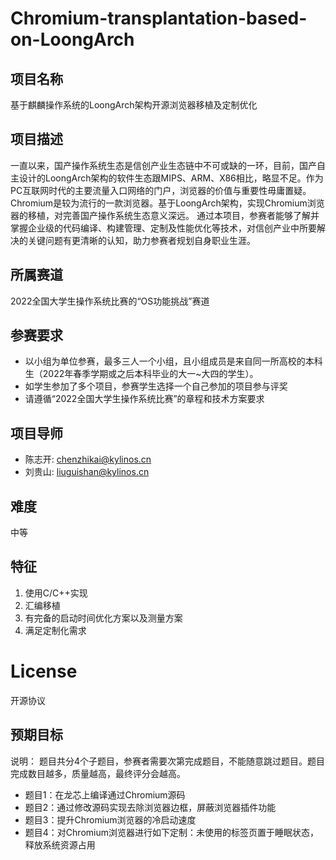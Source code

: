 # Chromium-transplantation-based-on-LoongArch

## 项目名称

基于麒麟操作系统的LoongArch架构开源浏览器移植及定制优化

## 项目描述

一直以来，国产操作系统生态是信创产业生态链中不可或缺的一环，目前，国产自主设计的LoongArch架构的软件生态跟MIPS、ARM、X86相比，略显不足。作为PC互联网时代的主要流量入口网络的门户，浏览器的价值与重要性毋庸置疑。Chromium是较为流行的一款浏览器。基于LoongArch架构，实现Chromium浏览器的移植，对完善国产操作系统生态意义深远。
通过本项目，参赛者能够了解并掌握企业级的代码编译、构建管理、定制及性能优化等技术，对信创产业中所要解决的关键问题有更清晰的认知，助力参赛者规划自身职业生涯。

## 所属赛道

2022全国大学生操作系统比赛的“OS功能挑战”赛道

## 参赛要求

* 以小组为单位参赛，最多三人一个小组，且小组成员是来自同一所高校的本科生（2022年春季学期或之后本科毕业的大一~大四的学生）。
* 如学生参加了多个项目，参赛学生选择一个自己参加的项目参与评奖
* 请遵循“2022全国大学生操作系统比赛”的章程和技术方案要求


## 项目导师

* 陈志开: chenzhikai@kylinos.cn
* 刘贵山: liuguishan@kylinos.cn

## 难度

中等

## 特征
1. 使用C/C++实现
2. 汇编移植
3. 有完备的启动时间优化方案以及测量方案
4. 满足定制化需求

# License

开源协议


## 预期目标
说明：
题目共分4个子题目，参赛者需要次第完成题目，不能随意跳过题目。题目完成数目越多，质量越高，最终评分会越高。

* 题目1：在龙芯上编译通过Chromium源码
* 题目2：通过修改源码实现去除浏览器边框，屏蔽浏览器插件功能 
* 题目3：提升Chromium浏览器的冷启动速度
* 题目4：对Chromium浏览器进行如下定制：未使用的标签页置于睡眠状态，释放系统资源占用



